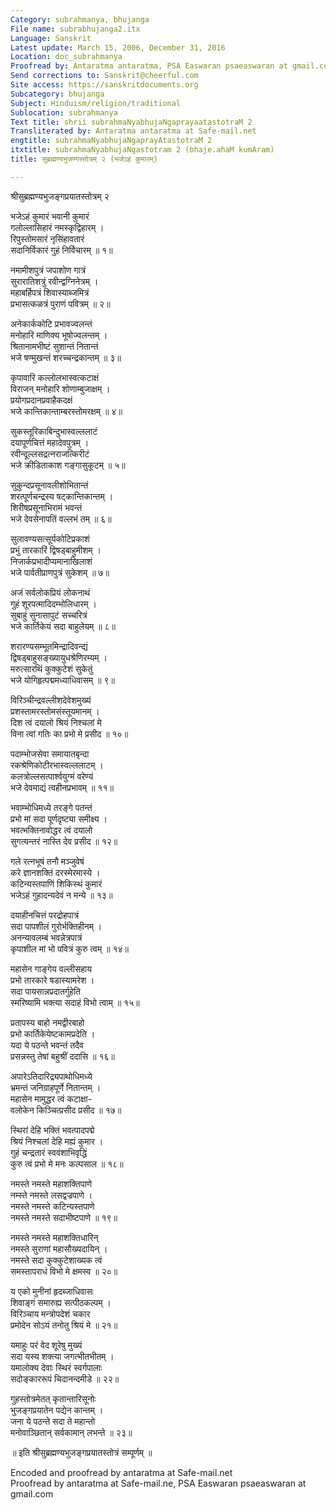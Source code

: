 ```yaml
---
Category: subrahmanya, bhujanga
File name: subrabhujanga2.itx
Language: Sanskrit
Latest update: March 15, 2006, December 31, 2016
Location: doc_subrahmanya
Proofread by: Antaratma antaratma, PSA Easwaran psaeaswaran at gmail.com
Send corrections to: Sanskrit@cheerful.com
Site access: https://sanskritdocuments.org
Subcategory: bhujanga
Subject: Hinduism/religion/traditional
Sublocation: subrahmanya
Text title: shrii subrahmaNyabhujaNgaprayaatastotraM 2
Transliterated by: Antaratma antaratma at Safe-mail.net
engtitle: subrahmaNyabhujaNgaprayAtastotraM 2
itxtitle: subrahmaNyabhujaNgastotram 2 (bhaje.ahaM kumAram)
title: सुब्रह्मण्यभुजण्गस्तोत्रम् २ (भजेऽहं कुमारम्)

---
```

  
 श्रीसुब्रह्मण्यभुजङ्गप्रयातस्तोत्रम् २   
  
भजेऽहं कुमारं भवानी कुमारं  
    गलोल्लासिहारं नमस्कृद्विहारम् ।  
रिपुस्तोमसारं नृसिंहावतारं  
    सदानिर्विकारं गुहं निर्विचारम् ॥ १॥  
  
नमामीशपुत्रं जपाशोण गात्रं  
    सुरारातिशत्रुं रवीन्द्वग्निनेत्रम् ।  
महाबर्हिपत्रं शिवास्याब्जमित्रं  
    प्रभासत्कळत्रं पुराणं पवित्रम् ॥ २॥  
  
अनेकार्ककोटि प्रभावज्वलन्तं  
    मनोहारि माणिक्य भूषोज्वलन्तम् ।  
श्रितानामभीष्टं सुशान्तं नितान्तं  
    भजे षण्मुखन्तं शरच्चन्द्रकान्तम् ॥ ३॥  
  
कृपावारि कल्लोलभास्वत्कटाक्षं  
    विराजन् मनोहारि शोणाम्बुजाक्षम् ।  
प्रयोगप्रदानप्रवाहैकदक्षं  
    भजे कान्तिकान्ताम्बरस्तोमरक्षम् ॥ ४॥  
  
सुकस्तूरिकाबिन्दुभास्वल्ललाटं  
    दयापूर्णचित्तं महादेवपुत्रम् ।  
रवीन्दूल्लसद्रत्नराजत्किरीटं  
    भजे क्रीडिताकाश गङ्गासुकूटम् ॥ ५॥  
  
सुकुन्दप्रसूनावलीशोभितान्तं  
    शरत्पूर्णचन्द्रस्य षट्कान्तिकान्तम् ।  
शिरीषप्रसूनाभिरामं भवन्तं  
    भजे देवसेनापतिं वल्लभं तम् ॥ ६॥  
  
सुलावण्यसत्सूर्यकोटिप्रकाशं  
    प्रभुं तारकारिं द्विषड्बाहुमीशम् ।  
निजार्कप्रभादीप्यमानाखिलाशं  
    भजे पार्वतीप्राणपुत्रं सुकेशम् ॥ ७॥  
  
अजं सर्वलोकप्रियं लोकनाथं  
    गुहं शूरपत्मादिदम्भोलिधारम् ।  
सुबाहुं सुनासापुटं सच्चरित्रं  
    भजे कार्तिकेयं सदा बाहुलेयम् ॥ ८॥  
  
शरारण्यसम्भूतमिन्द्रादिवन्द्यं  
    द्विषड्बाहुसङ्ख्यायुधश्रेणिरम्यम् ।  
मरुत्सारथिं कुक्कुटेशं सुकेतुं  
    भजे योगिहृत्पद्ममध्याधिवासम् ॥ ९॥  
  
विरिञ्चीन्द्रवल्लीशदेवेशमुख्यं  
    प्रशस्तामरस्तोमसंस्तूयमानम् ।  
दिश त्वं दयालो श्रियं निश्चलां मे  
    विना त्वां गतिः का प्रभो मे प्रसीद ॥ १०॥  
  
पदाम्भोजसेवा समायातबृन्दा  
    रकश्रेणिकोटीरभास्वल्ललाटम् ।  
कलत्रोल्लसत्पार्श्वयुग्मं वरेण्यं  
    भजे देवमाद्यं त्वहीनप्रभावम् ॥ ११॥  
  
भवाम्भोधिमध्ये तरङ्गे पतन्तं  
    प्रभो मां सदा पूर्णदृष्ट्या समीक्ष्य ।  
भवत्भक्तिनावोद्धर त्वं दयालो  
    सुगत्यन्तरं नास्ति देव प्रसीद ॥ १२॥  
  
गले रत्नभूषं तनौ मञ्जुवेषं  
    करे ज्ञानशक्तिं दरस्मेरमास्ये ।  
कटिन्यस्तपाणिं शिकिस्थं कुमारं  
    भजेऽहं गुहादन्यदेवं न मन्ये ॥ १३॥  
  
दयाहीनचित्तं परद्रोहपात्रं  
    सदा पापशीलं गुरोर्भक्तिहीनम् ।  
अनन्यावलम्बं भवन्नेत्रपात्रं  
    कृपाशील मां भो पवित्रं कुरु त्वम् ॥ १४॥  
  
महासेन गाङ्गेय वल्लीसहाय  
    प्रभो तारकारे षडास्यामरेश ।  
सदा पायसान्नप्रदातर्गुहेति  
    स्मरिष्यामि भक्त्या सदाहं विभो त्वाम् ॥ १५॥  
  
प्रतापस्य बाहो नमद्वीरबाहो  
    प्रभो कार्तिकेयेष्टकामप्रदेति ।  
यदा ये पठन्ते भवन्तं तदैव  
    प्रसन्नस्तु तेषां बहुश्रीं ददासि ॥ १६॥  
  
अपारेऽतिदारिद्र्यपाथोधिमध्ये  
    भ्रमन्तं जनिग्राहपूर्णे नितान्तम् ।  
महासेन मामुद्धर त्वं कटाक्षा-  
    वलोकेन किञ्चित्प्रसीद प्रसीद ॥ १७॥  
  
स्थिरां देहि भक्तिं भवत्पादपद्मे  
    श्रियं निश्चलां देहि मह्यं कुमार ।  
गुहं चन्द्रतारं स्ववंशाभिवृद्धिं  
    कुरु त्वं प्रभो मे मनः कल्पसाल ॥ १८॥  
  
नमस्ते नमस्ते महाशक्तिपाणे  
    नम्स्ते नमस्ते लसद्वज्रपाणे ।  
नमस्ते नमस्ते कटिन्यस्तपाणे  
    नमस्ते नमस्ते सदाभीष्टपाणे ॥ १९॥  
  
नमस्ते नमस्ते महाशक्तिधारिन्  
    नमस्ते सुराणां महासौख्यदायिन् ।  
नमस्ते सदा कुक्कुटेशाख्यक त्वं  
    समस्तापराधं विभो मे क्षमस्व ॥ २०॥  
  
य एको मुनीनां हृदब्जाधिवासः  
    शिवाङ्गं समारुह्य सत्पीठकल्पम् ।  
विरिञ्चाय मन्त्रोपदेशं चकार  
    प्रमोदेन सोऽयं तनोतु श्रियं मे ॥ २१॥  
  
यमाहुः परं वेद शूरेषु मुख्यं  
    सदा यस्य शक्त्या जगत्भीतभीतम् ।  
यमालोक्य देवाः स्थिरं स्वर्गपालाः  
    सदोङ्काररूपं चिदानन्दमीडे ॥ २२॥  
  
गुहस्तोत्रमेतत् कृतान्तारिसूनोः  
    भुजङ्गप्रयातेन पद्येन कान्तम् ।  
जना ये पठन्ते सदा ते महान्तो  
    मनोवाञ्छितान् सर्वकामान् लभन्ते ॥ २३॥  
  
॥ इति श्रीसुब्रह्मण्यभुजङ्गप्रयातस्तोत्रं सम्पूर्णम् ॥  
  
  
  
  
  
Encoded and proofread by antaratma at Safe-mail.net  
Proofread by antaratma at Safe-mail.ne, PSA Easwaran psaeaswaran at gmail.com  
  
